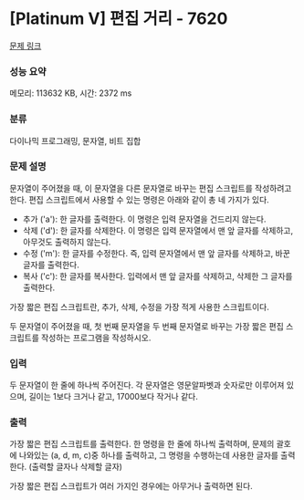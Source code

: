 # [Platinum V] 편집 거리 - 7620 

[문제 링크](https://www.acmicpc.net/problem/7620) 

### 성능 요약

메모리: 113632 KB, 시간: 2372 ms

### 분류

다이나믹 프로그래밍, 문자열, 비트 집합

### 문제 설명

<p>문자열이 주어졌을 때, 이 문자열을 다른 문자열로 바꾸는 편집 스크립트를 작성하려고 한다. 편집 스크립트에서 사용할 수 있는 명령은 아래와 같이 총 네 가지가 있다.</p>

<ul>
	<li>추가 ('a'): 한 글자를 출력한다. 이 명령은 입력 문자열을 건드리지 않는다.</li>
	<li>삭제 ('d'): 한 글자를 삭제한다. 이 명령은 입력 문자열에서 맨 앞 글자를 삭제하고, 아무것도 출력하지 않는다.</li>
	<li>수정 ('m'): 한 글자를 수정한다. 즉, 입력 문자열에서 맨 앞 글자를 삭제하고, 바꾼 글자를 출력한다.</li>
	<li>복사 ('c'): 한 글자를 복사한다. 입력에서 맨 앞 글자를 삭제하고, 삭제한 그 글자를 출력한다.</li>
</ul>

<p>가장 짧은 편집 스크립트란, 추가, 삭제, 수정을 가장 적게 사용한 스크립트이다.</p>

<p>두 문자열이 주어졌을 때, 첫 번째 문자열을 두 번째 문자열로 바꾸는 가장 짧은 편집 스크립트를 작성하는 프로그램을 작성하시오. </p>

### 입력 

 <p>두 문자열이 한 줄에 하나씩 주어진다. 각 문자열은 영문알파벳과 숫자로만 이루어져 있으며, 길이는 1보다 크거나 같고, 17000보다 작거나 같다.</p>

### 출력 

 <p>가장 짧은 편집 스크립트를 출력한다. 한 명령을 한 줄에 하나씩 출력하며, 문제의 괄호에 나와있는 (a, d, m, c)중 하나를 출력하고, 그 명령을 수행하는데 사용한 글자를 출력한다. (출력할 글자나 삭제할 글자)</p>

<p>가장 짧은 편집 스크립트가 여러 가지인 경우에는 아무거나 출력하면 된다.</p>


